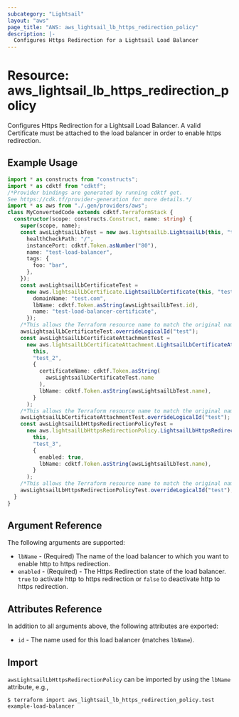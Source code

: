 ```yaml
---
subcategory: "Lightsail"
layout: "aws"
page_title: "AWS: aws_lightsail_lb_https_redirection_policy"
description: |-
  Configures Https Redirection for a Lightsail Load Balancer
---
```


# Resource: aws_lightsail_lb_https_redirection_policy

Configures Https Redirection for a Lightsail Load Balancer. A valid Certificate must be attached to the load balancer in order to enable https redirection.

## Example Usage

```typescript
import * as constructs from "constructs";
import * as cdktf from "cdktf";
/*Provider bindings are generated by running cdktf get.
See https://cdk.tf/provider-generation for more details.*/
import * as aws from "./.gen/providers/aws";
class MyConvertedCode extends cdktf.TerraformStack {
  constructor(scope: constructs.Construct, name: string) {
    super(scope, name);
    const awsLightsailLbTest = new aws.lightsailLb.LightsailLb(this, "test", {
      healthCheckPath: "/",
      instancePort: cdktf.Token.asNumber("80"),
      name: "test-load-balancer",
      tags: {
        foo: "bar",
      },
    });
    const awsLightsailLbCertificateTest =
      new aws.lightsailLbCertificate.LightsailLbCertificate(this, "test_1", {
        domainName: "test.com",
        lbName: cdktf.Token.asString(awsLightsailLbTest.id),
        name: "test-load-balancer-certificate",
      });
    /*This allows the Terraform resource name to match the original name. You can remove the call if you don't need them to match.*/
    awsLightsailLbCertificateTest.overrideLogicalId("test");
    const awsLightsailLbCertificateAttachmentTest =
      new aws.lightsailLbCertificateAttachment.LightsailLbCertificateAttachment(
        this,
        "test_2",
        {
          certificateName: cdktf.Token.asString(
            awsLightsailLbCertificateTest.name
          ),
          lbName: cdktf.Token.asString(awsLightsailLbTest.name),
        }
      );
    /*This allows the Terraform resource name to match the original name. You can remove the call if you don't need them to match.*/
    awsLightsailLbCertificateAttachmentTest.overrideLogicalId("test");
    const awsLightsailLbHttpsRedirectionPolicyTest =
      new aws.lightsailLbHttpsRedirectionPolicy.LightsailLbHttpsRedirectionPolicy(
        this,
        "test_3",
        {
          enabled: true,
          lbName: cdktf.Token.asString(awsLightsailLbTest.name),
        }
      );
    /*This allows the Terraform resource name to match the original name. You can remove the call if you don't need them to match.*/
    awsLightsailLbHttpsRedirectionPolicyTest.overrideLogicalId("test");
  }
}

```

## Argument Reference

The following arguments are supported:

* `lbName` - (Required) The name of the load balancer to which you want to enable http to https redirection.
* `enabled` - (Required) - The Https Redirection state of the load balancer. `true` to activate http to https redirection or `false` to deactivate http to https redirection.

## Attributes Reference

In addition to all arguments above, the following attributes are exported:

* `id` - The name used for this load balancer (matches `lbName`).

## Import

`awsLightsailLbHttpsRedirectionPolicy` can be imported by using the `lbName` attribute, e.g.,

```
$ terraform import aws_lightsail_lb_https_redirection_policy.test example-load-balancer
```

<!-- cache-key: cdktf-0.17.0-pre.15 input-d685dad2b0fd474929735b4689d19c67f73ca29367e55238716717dafe628410 -->